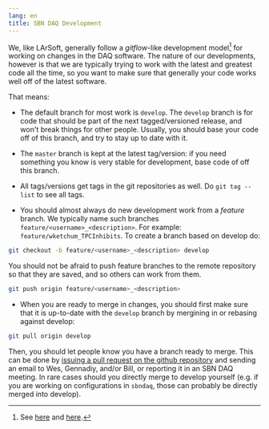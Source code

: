 ```yaml
---
lang: en
title: SBN DAQ Development
---
```


We, like LArSoft, generally follow a _gitflow_-like development model[^gitflow] for working on changes in the DAQ software. The nature of our developments, however is that we are typically trying to work with the latest and greatest code all the time, so you want to make sure that generally your code works well off of the latest software.

That means:
* The default branch for most work is `develop`. The `develop` branch is for code that should be part of the next tagged/versioned release, and won't break things for other people. Usually, you should base your code off of this branch, and try to stay up to date with it.

* The `master` branch is kept at the latest tag/version: if you need something you know is very stable for development, base code of off this branch.

* All tags/versions get tags in the git repositories as well. Do `git tag --list` to see all tags.

* You should almost always do new development work from a _feature_ branch. We typically name such branches `feature/<username>_<description>`. For example: `feature/wketchum_TPCInhibits`. To create a branch based on develop do:
```bash
git checkout -b feature/<username>_<description> develop
```
You should not be afraid to push feature branches to the remote repository so that they are saved, and so others can work from them.
```bash
git push origin feature/<username>_<description>
```

* When you are ready to merge in changes, you should first make sure that it is up-to-date with the `develop` branch by mergining in or rebasing against develop:
```bash
git pull origin develop
```
Then, you should let people know you have a branch ready to merge. This can be done by [issuing a pull request on the github repository](https://docs.github.com/en/github/collaborating-with-issues-and-pull-requests/creating-a-pull-request) and sending an email to Wes, Gennadiy, and/or Bill, or reporting it in an SBN DAQ meeting. In rare cases should you directly merge to develop yourself (e.g. if you are working on configurations in `sbndaq`, those can probably be directly merged into develop).

[^gitflow]: See [here](https://www.atlassian.com/git/tutorials/comparing-workflows/gitflow-workflow) and [here](https://nvie.com/posts/a-successful-git-branching-model/).
